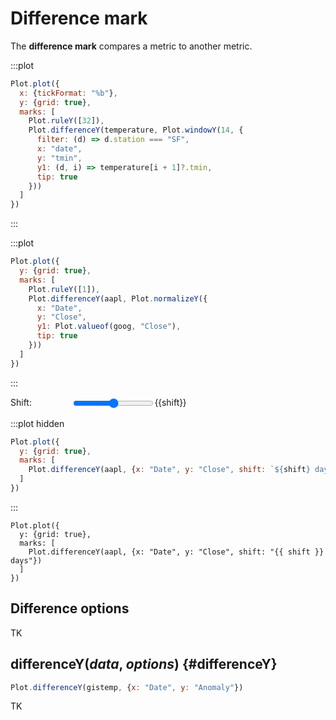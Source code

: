 <script setup>

import * as Plot from "@observablehq/plot";
import * as d3 from "d3";
import {ref, shallowRef, onMounted} from "vue";

const shift = ref(365);
const aapl = shallowRef([]);
const goog = shallowRef([]);
const temperature = shallowRef([{date: new Date("2020-01-01")}]);

onMounted(() => {
  d3.csv("../data/aapl.csv", d3.autoType).then((data) => (aapl.value = data));
  d3.csv("../data/goog.csv", d3.autoType).then((data) => (goog.value = data));
  d3.csv("../data/sf-sj-temperatures.csv", d3.autoType).then((data) => (temperature.value = data.filter((d) => d.date.getUTCFullYear() === 2020)));
});

const offset = (date) => d3.utcDay.offset(date, shift.value);

</script>

# Difference mark

The **difference mark** compares a metric to another metric.

:::plot
```js
Plot.plot({
  x: {tickFormat: "%b"},
  y: {grid: true},
  marks: [
    Plot.ruleY([32]),
    Plot.differenceY(temperature, Plot.windowY(14, {
      filter: (d) => d.station === "SF",
      x: "date",
      y: "tmin",
      y1: (d, i) => temperature[i + 1]?.tmin,
      tip: true
    }))
  ]
})
```
:::

:::plot
```js
Plot.plot({
  y: {grid: true},
  marks: [
    Plot.ruleY([1]),
    Plot.differenceY(aapl, Plot.normalizeY({
      x: "Date",
      y: "Close",
      y1: Plot.valueof(goog, "Close"),
      tip: true
    }))
  ]
})
```
:::

<p>
  <label class="label-input" style="display: flex;">
    <span style="display: inline-block; width: 7em;">Shift:</span>
    <input type="range" v-model.number="shift" min="0" max="1000" step="1">
    <span style="font-variant-numeric: tabular-nums;">{{shift}}</span>
  </label>
</p>

:::plot hidden
```js
Plot.plot({
  y: {grid: true},
  marks: [
    Plot.differenceY(aapl, {x: "Date", y: "Close", shift: `${shift} days`})
  ]
})
```
:::

```js-vue
Plot.plot({
  y: {grid: true},
  marks: [
    Plot.differenceY(aapl, {x: "Date", y: "Close", shift: "{{ shift }} days"})
  ]
})
```

## Difference options

TK

## differenceY(*data*, *options*) {#differenceY}

```js
Plot.differenceY(gistemp, {x: "Date", y: "Anomaly"})
```

TK
